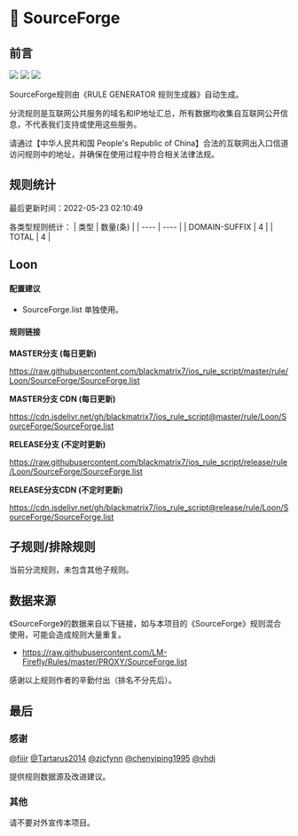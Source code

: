 # 🧸 SourceForge

## 前言

![](https://shields.io/badge/-移除重复规则-ff69b4) ![](https://shields.io/badge/-DOMAIN与DOMAIN--SUFFIX合并-green) ![](https://shields.io/badge/-IP--CIDR(6)合并-blueviolet) 

SourceForge规则由《RULE GENERATOR 规则生成器》自动生成。

分流规则是互联网公共服务的域名和IP地址汇总，所有数据均收集自互联网公开信息，不代表我们支持或使用这些服务。

请通过【中华人民共和国 People's Republic of China】合法的互联网出入口信道访问规则中的地址，并确保在使用过程中符合相关法律法规。

## 规则统计

最后更新时间：2022-05-23 02:10:49

各类型规则统计：
| 类型 | 数量(条)  | 
| ---- | ----  |
| DOMAIN-SUFFIX | 4  | 
| TOTAL | 4  | 


## Loon 

#### 配置建议
- SourceForge.list 单独使用。

#### 规则链接
**MASTER分支 (每日更新)**

https://raw.githubusercontent.com/blackmatrix7/ios_rule_script/master/rule/Loon/SourceForge/SourceForge.list

**MASTER分支 CDN (每日更新)**

https://cdn.jsdelivr.net/gh/blackmatrix7/ios_rule_script@master/rule/Loon/SourceForge/SourceForge.list

**RELEASE分支 (不定时更新)**

https://raw.githubusercontent.com/blackmatrix7/ios_rule_script/release/rule/Loon/SourceForge/SourceForge.list

**RELEASE分支CDN (不定时更新)**

https://cdn.jsdelivr.net/gh/blackmatrix7/ios_rule_script@release/rule/Loon/SourceForge/SourceForge.list

## 子规则/排除规则


当前分流规则，未包含其他子规则。

## 数据来源

《SourceForge》的数据来自以下链接，如与本项目的《SourceForge》规则混合使用，可能会造成规则大量重复。

- https://raw.githubusercontent.com/LM-Firefly/Rules/master/PROXY/SourceForge.list


感谢以上规则作者的辛勤付出（排名不分先后）。

## 最后

### 感谢

[@fiiir](https://github.com/fiiir) [@Tartarus2014](https://github.com/Tartarus2014) [@zjcfynn](https://github.com/zjcfynn) [@chenyiping1995](https://github.com/chenyiping1995) [@vhdj](https://github.com/vhdj)

提供规则数据源及改进建议。

### 其他

请不要对外宣传本项目。